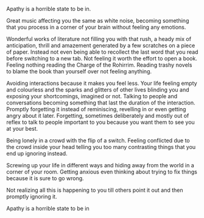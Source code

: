 Apathy is a horrible state to be in.

Great music affecting you the same as white noise, becoming something that you process in a corner of your brain without feeling any emotions.

Wonderful works of literature not filling you with that rush, a heady mix of anticipation, thrill and amazement generated by a few scratches on a piece of paper. Instead not even being able to recollect the last word that you read before switching to a new tab. Not feeling it worth the effort to open a book. Feeling nothing reading the Charge of the Rohirrim. Reading trashy novels to blame the book than yourself over not feeling anything.

Avoiding interactions because it makes you feel less. Your life feeling empty and colourless and the sparks and glitters of other lives blinding you and exposing your shortcomings, imagined or not. Talking to people and conversations becoming something that last the duration of the interaction. Promptly forgetting it instead of reminiscing, revelling in or even getting angry about it later. Forgetting, sometimes deliberately and mostly out of reflex to talk to people important to you because you want them to see you at your best.

Being lonely in a crowd with the flip of a switch. Feeling conflicted due to the crowd inside your head telling you too many contrasting things that you end up ignoring instead.

Screwing up your life in different ways and hiding away from the world in a corner of your room. Getting anxious even thinking about trying to fix things because it is sure to go wrong.

Not realizing all this is happening to you till others point it out and then promptly ignoring it.

Apathy is a horrible state to be in
